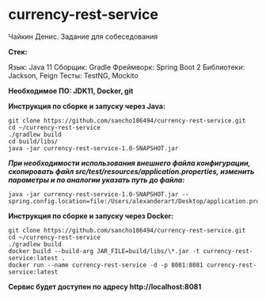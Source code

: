 # currency-rest-service

Чайкин Денис. Задание для собеседования

**Стек:**

Язык: Java 11
Сборщик: Gradle
Фреймворк: Spring Boot 2
Библиотеки: Jackson, Feign
Тесты: TestNG, Mockito

**Необходимое ПО: JDK11, Docker, git**

**Инструкция по сборке и запуску через Java:**

```
git clone https://github.com/sancho186494/currency-rest-service.git
cd ~/currency-rest-service
./gradlew build
cd build/libs/
java -jar currency-rest-service-1.0-SNAPSHOT.jar
```

***При необходимости использования внешнего файла конфигурации, скопировать файл
src/test/resources/application.properties, изменить параметры и по аналогии указать путь до файла:***

```
java -jar currency-rest-service-1.0-SNAPSHOT.jar --spring.config.location=file:/Users/alexanderart/Desktop/application.properties
```

**Инструкция по сборке и запуску через Docker:**

```
git clone https://github.com/sancho186494/currency-rest-service.git
cd ~/currency-rest-service
./gradlew build
docker build --build-arg JAR_FILE=build/libs/\*.jar -t currency-rest-service:latest .
docker run --name currency-rest-service -d -p 8081:8081 currency-rest-service:latest
```

**Сервис будет доступен по адресу http://localhost:8081**
